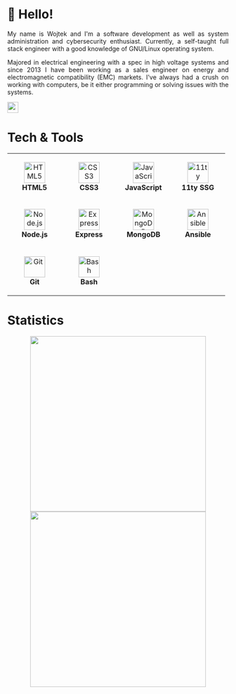 # :wave: Hello!

<div align="justify">

My name is Wojtek and I'm a software development as well as system administration and cybersecurity enthusiast. Currently, a self-taught full stack engineer with a good knowledge of GNU/Linux operating system.

Majored in electrical engineering with a spec in high voltage systems and since 2013 I have been working as a sales engineer on energy and electromagnetic compatibility (EMC) markets. I've always had a crush on working with computers, be it either programming or solving issues with the systems.

</div>

<a href="https://www.linkedin.com/in/wojciech-jurkowski">
<img src="https://img.shields.io/badge/LinkedIn-blue?&style=flat&logo=linkedin&labelColor=blue" height="25"></a>

# Tech & Tools

<table align="center">
  <tr>
  <td align="center" height="108" width="108">
      <img
        src="https://cdn.jsdelivr.net/gh/devicons/devicon/icons/html5/html5-original.svg"
        width="48"
        height="48"
        alt="HTML5"
      />
      <br /><strong>HTML5</strong>
    </td>
    <td align="center" height="108" width="108">
      <img
        src="https://cdn.jsdelivr.net/gh/devicons/devicon/icons/css3/css3-original.svg"
        width="48"
        height="48"
        alt="CSS3"
      />
      <br /><strong>CSS3</strong>
    </td>
    <td align="center" height="108" width="108">
      <img
        src="https://cdn.jsdelivr.net/gh/devicons/devicon/icons/javascript/javascript-original.svg"
        width="48"
        height="48"
        alt="JavaScript"
      />
      <br /><strong>JavaScript</strong>
    </td>
    <td align="center" height="108" width="108">
      <img
        src="https://cdn.jsdelivr.net/gh/devicons/devicon/icons/eleventy/eleventy-original.svg"
        width="48"
        height="48"
        alt="11ty"
      />
      <br /><strong>11ty SSG</strong>
    </td>
    </tr>
    <tr>
    <td align="center" height="108" width="108">
      <img
        src="https://cdn.jsdelivr.net/gh/devicons/devicon/icons/nodejs/nodejs-original.svg"
        width="48"
        height="48"
        alt="Node.js"
      />
      <br /><strong>Node.js</strong>
    </td>
    <td align="center" height="108" width="108">
      <img
        src="https://cdn.jsdelivr.net/gh/devicons/devicon/icons/express/express-original.svg"
        width="48"
        height="48"
        alt="Express"
      />
      <br /><strong>Express</strong>
    </td>
    <td align="center" height="108" width="108">
      <img
        src="https://cdn.jsdelivr.net/gh/devicons/devicon/icons/mongodb/mongodb-original.svg"
        width="48"
        height="48"
        alt="MongoDB"
      />
      <br /><strong>MongoDB</strong>
    </td>
    <td align="center" height="108" width="108">
      <img
        src="https://cdn.jsdelivr.net/gh/devicons/devicon/icons/ansible/ansible-original.svg"
        width="48"
        height="48"
        alt="Ansible"
      />
      <br /><strong>Ansible</strong>
    </td>
  </tr>
  <tr>
  <td align="center" height="108" width="108">
      <img
        src="https://cdn.jsdelivr.net/gh/devicons/devicon/icons/git/git-original.svg"
        width="48"
        height="48"
        alt="Git"
      />
      <br /><strong>Git</strong>
    </td>
    <td align="center" height="108" width="108">
      <img
        src="https://cdn.jsdelivr.net/gh/devicons/devicon/icons/bash/bash-original.svg"
        width="48"
        height="48"
        alt="Bash"
      />
      <br /><strong>Bash</strong>
    </td>
  </tr>
</table>

# Statistics

<div align="center">
<img src="https://github-readme-stats.vercel.app/api?username=VeejayPL&show_icons=true&theme=nord&hide_border=true" width="400">
<br>
<img src="https://github-readme-streak-stats.herokuapp.com?user=VeejayPL&theme=nord&hide_border=true" width="400">
</div>
